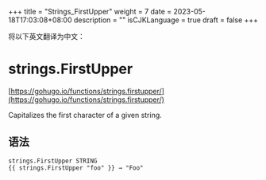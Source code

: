+++
title = "Strings_FirstUpper"
weight = 7
date = 2023-05-18T17:03:08+08:00
description = ""
isCJKLanguage = true
draft = false
+++

将以下英文翻译为中文：
# strings.FirstUpper

[https://gohugo.io/functions/strings.firstupper/](https://gohugo.io/functions/strings.firstupper/)

Capitalizes the first character of a given string.

## 语法

```
strings.FirstUpper STRING
{{ strings.FirstUpper "foo" }} → "Foo"
```
